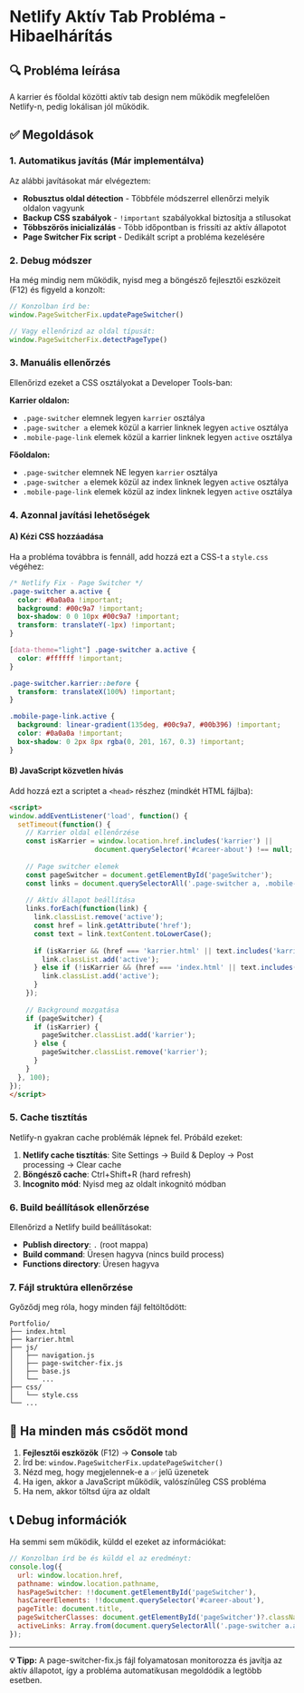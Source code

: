 # Netlify Aktív Tab Probléma - Hibaelhárítás

## 🔍 Probléma leírása
A karrier és főoldal közötti aktív tab design nem működik megfelelően Netlify-n, pedig lokálisan jól működik.

## ✅ Megoldások

### 1. Automatikus javítás (Már implementálva)
Az alábbi javításokat már elvégeztem:

- **Robusztus oldal détection** - Többféle módszerrel ellenőrzi melyik oldalon vagyunk
- **Backup CSS szabályok** - `!important` szabályokkal biztosítja a stílusokat  
- **Többszörös inicializálás** - Több időpontban is frissíti az aktív állapotot
- **Page Switcher Fix script** - Dedikált script a probléma kezelésére

### 2. Debug módszer
Ha még mindig nem működik, nyisd meg a böngésző fejlesztői eszközeit (F12) és figyeld a konzolt:

```javascript
// Konzolban írd be:
window.PageSwitcherFix.updatePageSwitcher()

// Vagy ellenőrizd az oldal típusát:
window.PageSwitcherFix.detectPageType()
```

### 3. Manuális ellenőrzés
Ellenőrizd ezeket a CSS osztályokat a Developer Tools-ban:

**Karrier oldalon:**
- `.page-switcher` elemnek legyen `karrier` osztálya
- `.page-switcher a` elemek közül a karrier linknek legyen `active` osztálya
- `.mobile-page-link` elemek közül a karrier linknek legyen `active` osztálya

**Főoldalon:**
- `.page-switcher` elemnek NE legyen `karrier` osztálya  
- `.page-switcher a` elemek közül az index linknek legyen `active` osztálya
- `.mobile-page-link` elemek közül az index linknek legyen `active` osztálya

### 4. Azonnal javítási lehetőségek

#### A) Kézi CSS hozzáadása
Ha a probléma továbbra is fennáll, add hozzá ezt a CSS-t a `style.css` végéhez:

```css
/* Netlify Fix - Page Switcher */
.page-switcher a.active {
  color: #0a0a0a !important;
  background: #00c9a7 !important;
  box-shadow: 0 0 10px #00c9a7 !important;
  transform: translateY(-1px) !important;
}

[data-theme="light"] .page-switcher a.active {
  color: #ffffff !important;
}

.page-switcher.karrier::before {
  transform: translateX(100%) !important;
}

.mobile-page-link.active {
  background: linear-gradient(135deg, #00c9a7, #00b396) !important;
  color: #0a0a0a !important;
  box-shadow: 0 2px 8px rgba(0, 201, 167, 0.3) !important;
}
```

#### B) JavaScript közvetlen hívás
Add hozzá ezt a scriptet a `<head>` részhez (mindkét HTML fájlba):

```html
<script>
window.addEventListener('load', function() {
  setTimeout(function() {
    // Karrier oldal ellenőrzése
    const isKarrier = window.location.href.includes('karrier') || 
                     document.querySelector('#career-about') !== null;
    
    // Page switcher elemek
    const pageSwitcher = document.getElementById('pageSwitcher');
    const links = document.querySelectorAll('.page-switcher a, .mobile-page-link');
    
    // Aktív állapot beállítása
    links.forEach(function(link) {
      link.classList.remove('active');
      const href = link.getAttribute('href');
      const text = link.textContent.toLowerCase();
      
      if (isKarrier && (href === 'karrier.html' || text.includes('karrier'))) {
        link.classList.add('active');
      } else if (!isKarrier && (href === 'index.html' || text.includes('főoldal'))) {
        link.classList.add('active');
      }
    });
    
    // Background mozgatása
    if (pageSwitcher) {
      if (isKarrier) {
        pageSwitcher.classList.add('karrier');
      } else {
        pageSwitcher.classList.remove('karrier');
      }
    }
  }, 100);
});
</script>
```

### 5. Cache tisztítás
Netlify-n gyakran cache problémák lépnek fel. Próbáld ezeket:

1. **Netlify cache tisztítás**: Site Settings → Build & Deploy → Post processing → Clear cache
2. **Böngésző cache**: Ctrl+Shift+R (hard refresh)  
3. **Incognito mód**: Nyisd meg az oldalt inkognitó módban

### 6. Build beállítások ellenőrzése
Ellenőrizd a Netlify build beállításokat:

- **Publish directory**: `.` (root mappa)
- **Build command**: Üresen hagyva (nincs build process)
- **Functions directory**: Üresen hagyva

### 7. Fájl struktúra ellenőrzése
Győződj meg róla, hogy minden fájl feltöltődött:

```
Portfolio/
├── index.html
├── karrier.html  
├── js/
│   ├── navigation.js
│   ├── page-switcher-fix.js
│   ├── base.js
│   └── ...
├── css/
│   └── style.css
└── ...
```

## 🚀 Ha minden más csődöt mond

1. **Fejlesztői eszközök** (F12) → **Console** tab
2. Írd be: `window.PageSwitcherFix.updatePageSwitcher()`
3. Nézd meg, hogy megjelennek-e a `✅` jelű üzenetek
4. Ha igen, akkor a JavaScript működik, valószínűleg CSS probléma
5. Ha nem, akkor töltsd újra az oldalt

## 📞 Debug információk
Ha semmi sem működik, küldd el ezeket az információkat:

```javascript
// Konzolban írd be és küldd el az eredményt:
console.log({
  url: window.location.href,
  pathname: window.location.pathname,
  hasPageSwitcher: !!document.getElementById('pageSwitcher'),
  hasCareerElements: !!document.querySelector('#career-about'),
  pageTitle: document.title,
  pageSwitcherClasses: document.getElementById('pageSwitcher')?.className,
  activeLinks: Array.from(document.querySelectorAll('.page-switcher a.active')).map(a => a.textContent)
});
```

---

**💡 Tipp:** A page-switcher-fix.js fájl folyamatosan monitorozza és javítja az aktív állapotot, így a probléma automatikusan megoldódik a legtöbb esetben. 